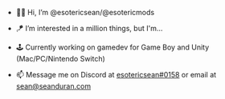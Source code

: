 - 👋🏻 Hi, I’m @esotericsean/@esotericmods
- 🪁 I’m interested in a million things, but I'm...
- 🕹️ Currently working on gamedev for Game Boy and Unity (Mac/PC/Nintendo Switch)

- 📫 Message me on Discord at [esotericsean#0158](https://discordapp.com/users/esotericsean#0158/) or email at sean@seanduran.com

<!---
esotericsean/esotericsean is a ✨ special ✨ repository because its `README.md` (this file) appears on your GitHub profile.
You can click the Preview link to take a look at your changes.
--->
